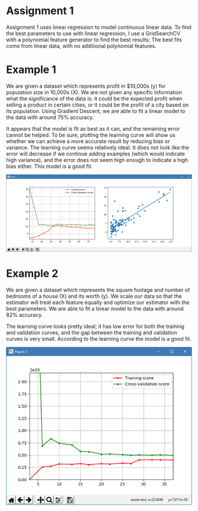 # Assignment 1

Assignment 1 uses linear regression to model continuous linear data. To find the best parameters to use with linear regression, I use a GridSearchCV with a polynomial feature generator to find the best results; The best fits come from linear data, with no additional polynomial features.

# Example 1
We are given a dataset which represents  profit in $10,000s (y) for population size in 10,000s (X). We are not given any specific information what the significance of the data is: it could be the expected profit when selling a product in certain cities, or it could be the profit of a city based on its population. Using Gradient Descent, we are able to fit a linear model to the data with around 75% accuracy. 

It appears that the model is fit as best as it can, and the remaining error cannot be helped. To be sure, plotting the learning curve will show us whether we can achieve a more accurate result by reducing bias or variance. The learning curve seems relatively ideal. It does not look like the error will decrease if we continue adding examples (which would indicate high variance), and the error does not seem high enough to indicate a high bias either. This model is a good fit.

![Learning Curve for Dataset 1](https://raw.githubusercontent.com/tkardach/MachineLearning/master/ex1/images/LearningCurve1.PNG)



# Example 2
We are given a dataset which represents the square footage and number of bedrooms of a house (X) and its worth (y). We scale our data so that the estimator will treat each feature equally and optimize our estimator with the best parameters. We are able to fit a linear model to the data with around 82% accuracy.

The learning curve looks pretty ideal; it has low error for both the training and validation curves, and the gap between the training and validation curves is very small. According to the learning curve the model is a good fit.

![Learning Curve for Dataset 2](https://raw.githubusercontent.com/tkardach/MachineLearning/master/ex1/images/LearningCurve2.PNG)